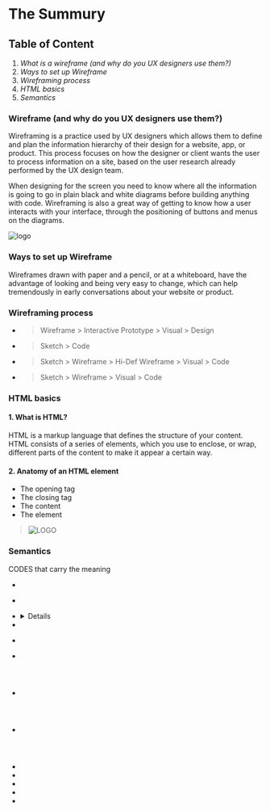 # The Summury
## Table of  Content
1. *What is a wireframe (and why do you UX designers use them?)*
2. *Ways to set up Wireframe*
3. *Wireframing process*
4. *HTML basics*
5. *Semantics*

###  Wireframe (and why do you UX designers use them?)
Wireframing is a practice used by UX designers which allows them to define and plan the information hierarchy of their design for a website, app, or product. This process focuses on how the designer or client wants the user to process information on a site, based on the user research already performed by the UX design team.

When designing for the screen you need to know where all the information is going to go in plain black and white diagrams before building anything with code. Wireframing is also a great way of getting to know how a user interacts with your interface, through the positioning of buttons and menus on the diagrams.



![logo](https://www.freepik.com/blog/app/uploads/2019/05/how-use-wireframes-web-design-Cover-post-100.jpg)

### Ways to set up Wireframe
Wireframes drawn with paper and a pencil, or at a whiteboard, have the advantage of looking and being very easy to change, which can help tremendously in early conversations about your website or product.



###  Wireframing process 
* > Wireframe > Interactive Prototype > Visual > Design
* > Sketch > Code
* > Sketch > Wireframe > Hi-Def Wireframe > Visual > Code
* > Sketch > Wireframe > Visual > Code

 
 
 



###  HTML basics
####  1. What is HTML?
HTML is a markup language that defines the structure of your content. HTML consists of a series of elements, which you use to enclose, or wrap, different parts of the content to make it appear a certain way.
#### 2. Anatomy of an HTML element 
* The opening tag
* The closing tag
* The content
* The element
> ![LOGO](https://developer.mozilla.org/en-US/docs/Learn/Getting_started_with_the_web/HTML_basics/grumpy-cat-attribute-small.png)


### Semantics 
CODES that carry the meaning
* <article>
* <aside>
*  <details>
* <figcaption>  
* <figure>  
* <footer>
* <header>
* <main>
* <mark>
* <nav>
* <section>
* <summary>
* <time>

